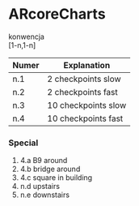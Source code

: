 # ARcoreCharts

konwencja  
[1-n,1-n]

| Numer | Explanation         |
|-------|---------------------|
| n.1   | 2 checkpoints slow  |
| n.2   | 2 checkpoints fast  |
| n.3   | 10 checkpoints slow |
| n.4   | 10 checkpoints fast |

### Special
1. 4.a B9 around
2. 4.b bridge around
3. 4.c square in building
4. n.d upstairs
5. n.e downstairs